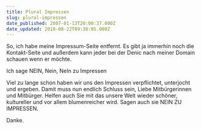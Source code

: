 ```yaml
---
title: Plural Impressen
slug: plural-impressen
date_published: 2007-01-13T20:00:37.000Z
date_updated: 2018-08-22T09:38:05.000Z
---
```


So, ich habe meine Impressum-Seite entfernt. Es gibt ja immerhin noch die Kontakt-Seite und außerdem kann jeder bei der Denic nach meiner Domain schauen wenn er möchte.

Ich sage NEIN, Nein, NeIn zu Impressen

Viel zu lange schon haben wir uns den Impressen verpflichtet, unterjocht und ergeben. Damit muss nun endlich Schluss sein, Liebe Mitbürgerinnen und Mitbürger. Helfen auch Sie mit das unsere Welt wieder schöner, kultureller und vor allem blumenreicher wird. Sagen auch sie NEIN ZU IMPRESSEN.

Danke.
